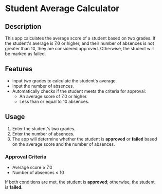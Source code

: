 # <h1>Student Average Calculator</h1>

## <h2>Description</h2>

This app calculates the average score of a student based on two grades. If the student's average is 7.0 or higher, and their number of absences is not greater than 10, they are considered approved. Otherwise, the student will be marked as failed.

## <h2>Features</h2>

- Input two grades to calculate the student's average.
- Input the number of absences.
- Automatically checks if the student meets the criteria for approval:
  - An average score of 7.0 or higher.
  - Less than or equal to 10 absences.

## <h2>Usage</h2>

1. Enter the student's two grades.
2. Enter the number of absences.
3. The app will determine whether the student is **approved** or **failed** based on the average score and the number of absences.

### <h3>Approval Criteria</h3>

- Average score ≥ 7.0
- Number of absences ≤ 10

If both conditions are met, the student is **approved**; otherwise, the student is **failed**.
